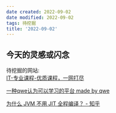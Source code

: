 ```yaml
---
date created: 2022-09-02
date modified: 2022-09-02
tags: 待挖掘
title: '2022-09-02'
---
```


## 今天的灵感或闪念

待挖掘的网站:  
[IT-专业课程-优质课程，一网打尽](https://it.zhuanyekecheng.com/)

[一种qwe认为可以学习的平台 made by qwe](https://study.10086.fund:23350/%E6%9E%81%E5%AE%A2%E6%97%B6%E9%97%B4%E7%9A%84%E6%96%87%E7%AB%A0/35-%E9%9D%A2%E8%AF%95%E7%8E%B0%E5%9C%BA/)

[为什么 JVM 不用 JIT 全程编译？ - 知乎](https://www.zhihu.com/question/37389356)